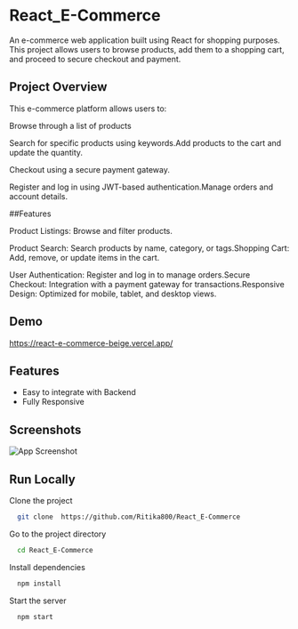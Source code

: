 # React_E-Commerce


An e-commerce web application built using React for shopping purposes. This project allows users to browse products, add them to a shopping cart, and proceed to secure checkout and payment.

## Project Overview

This e-commerce platform allows users to:
<p>Browse through a list of products </p> <p>Search for specific products using keywords.Add products to the cart and update the quantity.</p> <p>Checkout using a secure payment gateway.</p>
<p>Register and log in using JWT-based authentication.Manage orders and account details.</p>

##Features
<p>Product Listings: Browse and filter products.</p>
<p>Product Search: Search products by name, category, or tags.Shopping Cart: Add, remove, or update items in the cart.</p>
<p>User Authentication: Register and log in to manage orders.Secure Checkout: Integration with a payment gateway for transactions.Responsive Design: Optimized for mobile, tablet, and desktop views.</p>

## Demo

https://react-e-commerce-beige.vercel.app/

## Features

- Easy to integrate with Backend
- Fully Responsive


## Screenshots

![App Screenshot](https://i.ibb.co/fQ293tm/image.png)



## Run Locally

Clone the project

```bash
  git clone  https://github.com/Ritika800/React_E-Commerce
```

Go to the project directory

```bash
  cd React_E-Commerce
```

Install dependencies

```bash
  npm install
```

Start the server

```bash
  npm start
```
